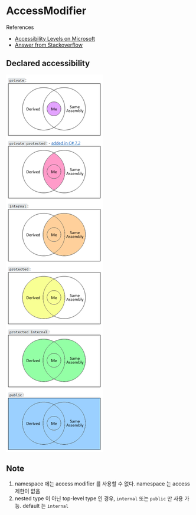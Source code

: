 # AccessModifier

References
- [Accessibility Levels on Microsoft](https://learn.microsoft.com/en-us/dotnet/csharp/language-reference/keywords/accessibility-levels)
- [Answer from Stackoverflow](https://stackoverflow.com/questions/22856215/what-is-the-meaning-of-the-planned-private-protected-c-sharp-access-modifier/22958035#22958035)

## Declared accessibility
![Accessmodifier Venn Diagram](Accessmodifier_VennDiagram.png "Accessmodifier Venn Diagram") <br>


## Note
1. namespace 에는 access modifier 를 사용할 수 없다. namespace 는 access 제한이 없음
1. nested type 이 아닌 top-level type 인 경우, ```internal``` 또는 ```public``` 만 사용 가능. default 는 ```internal```
